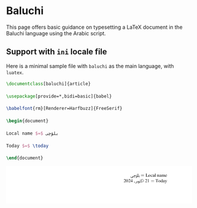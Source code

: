 # Baluchi

This page offers basic guidance on typesetting a LaTeX document in the
Baluchi language using the Arabic script.

## Support with `ini` locale file

Here is a minimal sample file with `baluchi` as the main language, with `luatex`.

```tex
\documentclass[baluchi]{article}

\usepackage[provide=*,bidi=basic]{babel}

\babelfont{rm}[Renderer=Harfbuzz]{FreeSerif}

\begin{document}

Local name $=$ بلۆچی

Today $=$ \today

\end{document}
```

![](../media/locale-baluchi.png)